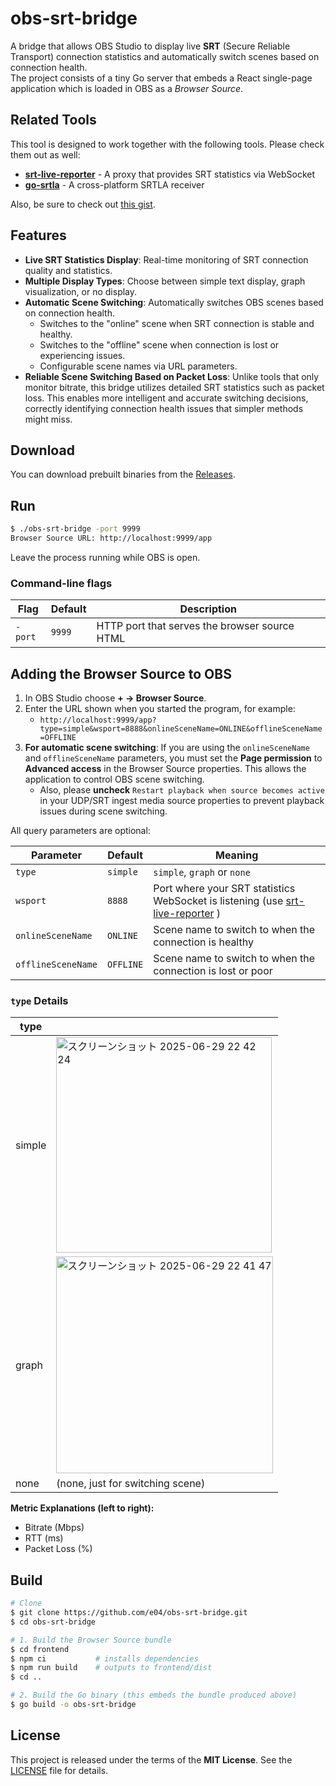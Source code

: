 # obs-srt-bridge

A bridge that allows OBS Studio to display live **SRT** (Secure Reliable Transport) connection statistics and automatically switch scenes based on connection health.  
The project consists of a tiny Go server that embeds a React single-page application which is loaded in OBS as a _Browser Source_.

## Related Tools

This tool is designed to work together with the following tools. Please check them out as well:

- **[srt-live-reporter](https://github.com/e04/srt-live-reporter)** - A proxy that provides SRT statistics via WebSocket
- **[go-srtla](https://github.com/e04/go-srtla)** - A cross-platform SRTLA receiver

Also, be sure to check out [this gist](https://gist.github.com/e04/3914d98d6d0a55c689ab724ac6896081).

## Features

- **Live SRT Statistics Display**: Real-time monitoring of SRT connection quality and statistics.
- **Multiple Display Types**: Choose between simple text display, graph visualization, or no display.
- **Automatic Scene Switching**: Automatically switches OBS scenes based on connection health.
  - Switches to the "online" scene when SRT connection is stable and healthy.
  - Switches to the "offline" scene when connection is lost or experiencing issues.
  - Configurable scene names via URL parameters.
- **Reliable Scene Switching Based on Packet Loss**: Unlike tools that only monitor bitrate, this bridge utilizes detailed SRT statistics such as packet loss. This enables more intelligent and accurate switching decisions, correctly identifying connection health issues that simpler methods might miss.

## Download

You can download prebuilt binaries from the [Releases](https://github.com/e04/obs-srt-bridge/releases/).

## Run

```bash
$ ./obs-srt-bridge -port 9999
Browser Source URL: http://localhost:9999/app
```

Leave the process running while OBS is open.

### Command-line flags

| Flag    | Default | Description                                   |
| ------- | ------- | --------------------------------------------- |
| `-port` | `9999`  | HTTP port that serves the browser source HTML |

## Adding the Browser Source to OBS

1. In OBS Studio choose **+ → Browser Source**.
2. Enter the URL shown when you started the program, for example:
   - `http://localhost:9999/app?type=simple&wsport=8888&onlineSceneName=ONLINE&offlineSceneName=OFFLINE`
3. **For automatic scene switching**: If you are using the `onlineSceneName` and `offlineSceneName` parameters, you must set the **Page permission** to **Advanced access** in the Browser Source properties. This allows the application to control OBS scene switching.
   - Also, please **uncheck** `Restart playback when source becomes active` in your UDP/SRT ingest media source properties to prevent playback issues during scene switching.

All query parameters are optional:

| Parameter          | Default   | Meaning                                                                                                                    |
| ------------------ | --------- | -------------------------------------------------------------------------------------------------------------------------- |
| `type`             | `simple`  | `simple`, `graph` or `none`                                                                                                |
| `wsport`           | `8888`    | Port where your SRT statistics WebSocket is listening (use [srt-live-reporter](https://github.com/e04/srt-live-reporter) ) |
| `onlineSceneName`  | `ONLINE`  | Scene name to switch to when the connection is healthy                                                                     |
| `offlineSceneName` | `OFFLINE` | Scene name to switch to when the connection is lost or poor                                                                |

### `type` Details

| type   |                                                                                                                                                        |
| ------ | ------------------------------------------------------------------------------------------------------------------------------------------------------ |
| simple | <img width="345" alt="スクリーンショット 2025-06-29 22 42 24" src="https://github.com/user-attachments/assets/ce8dd8b6-fb3b-44e8-aacc-f74f24d3b2b5" /> |
| graph  | <img width="347" alt="スクリーンショット 2025-06-29 22 41 47" src="https://github.com/user-attachments/assets/bd77524d-f5ae-43ce-84b9-616bca1e6110" /> |
| none   | (none, just for switching scene)                                                                                                                              |

**Metric Explanations (left to right):**

- Bitrate (Mbps)
- RTT (ms)
- Packet Loss (%)

## Build

```bash
# Clone
$ git clone https://github.com/e04/obs-srt-bridge.git
$ cd obs-srt-bridge

# 1. Build the Browser Source bundle
$ cd frontend
$ npm ci           # installs dependencies
$ npm run build    # outputs to frontend/dist
$ cd ..

# 2. Build the Go binary (this embeds the bundle produced above)
$ go build -o obs-srt-bridge
```

## License

This project is released under the terms of the **MIT License**. See the [LICENSE](LICENSE) file for details.
